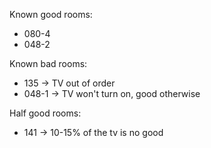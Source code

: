 Known good rooms:
- 080-4
- 048-2 

Known bad rooms:
- 135 -> TV out of order
- 048-1 -> TV won't turn on, good otherwise

Half good rooms:
- 141 -> 10-15% of the tv is no good